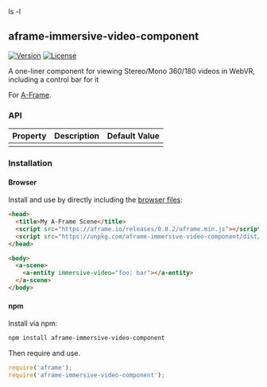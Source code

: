 ls -l
## aframe-immersive-video-component

[![Version](http://img.shields.io/npm/v/aframe-immersive-video-component.svg?style=flat-square)](https://npmjs.org/package/aframe-immersive-video-component)
[![License](http://img.shields.io/npm/l/aframe-immersive-video-component.svg?style=flat-square)](https://npmjs.org/package/aframe-immersive-video-component)

A one-liner component for viewing Stereo/Mono 360/180 videos in WebVR, including a control bar for it

For [A-Frame](https://aframe.io).

### API

| Property | Description | Default Value |
| -------- | ----------- | ------------- |
|          |             |               |

### Installation

#### Browser

Install and use by directly including the [browser files](dist):

```html
<head>
  <title>My A-Frame Scene</title>
  <script src="https://aframe.io/releases/0.8.2/aframe.min.js"></script>
  <script src="https://unpkg.com/aframe-immersive-video-component/dist/aframe-immersive-video-component.min.js"></script>
</head>

<body>
  <a-scene>
    <a-entity immersive-video="foo: bar"></a-entity>
  </a-scene>
</body>
```

#### npm

Install via npm:

```bash
npm install aframe-immersive-video-component
```

Then require and use.

```js
require('aframe');
require('aframe-immersive-video-component');
```
